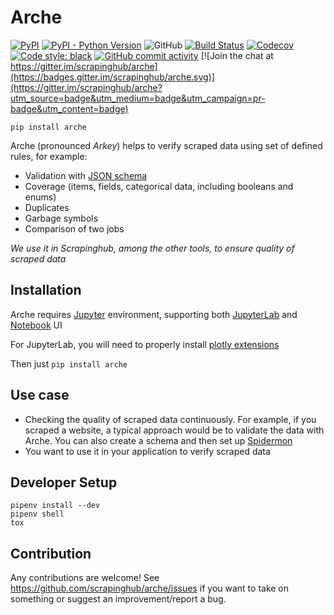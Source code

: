 # Arche

[![PyPI](https://img.shields.io/pypi/v/arche.svg)](https://pypi.org/project/arche)
[![PyPI - Python Version](https://img.shields.io/pypi/pyversions/arche.svg)](https://pypi.org/project/arche)
![GitHub](https://img.shields.io/github/license/scrapinghub/arche.svg)
[![Build Status](https://travis-ci.com/scrapinghub/arche.svg?branch=master)](https://travis-ci.com/scrapinghub/arche)
[![Codecov](https://img.shields.io/codecov/c/github/scrapinghub/arche.svg)](https://codecov.io/gh/scrapinghub/arche)
[![Code style: black](https://img.shields.io/badge/code%20style-black-000000.svg)](https://github.com/ambv/black)
[![GitHub commit activity](https://img.shields.io/github/commit-activity/m/scrapinghub/arche.svg)](https://github.com/scrapinghub/arche/commits/master)
[![Join the chat at https://gitter.im/scrapinghub/arche](https://badges.gitter.im/scrapinghub/arche.svg)](https://gitter.im/scrapinghub/arche?utm_source=badge&utm_medium=badge&utm_campaign=pr-badge&utm_content=badge)

    pip install arche

Arche (pronounced *Arkey*) helps to verify scraped data using set of defined rules, for example:
  * Validation with [JSON schema](https://json-schema.org/)
  * Coverage (items, fields, categorical data, including booleans and enums)
  * Duplicates
  * Garbage symbols
  * Comparison of two jobs
  
_We use it in Scrapinghub, among the other tools, to ensure quality of scraped data_

## Installation

Arche requires [Jupyter](https://jupyter.org/install) environment, supporting both [JupyterLab](https://github.com/jupyterlab/jupyterlab#installation) and [Notebook](https://github.com/jupyter/notebook) UI

For JupyterLab, you will need to properly install [plotly extensions](https://github.com/plotly/plotly.py#jupyterlab-support-python-35)

Then just `pip install arche`

## Use case
* Checking the quality of scraped data continuously. For example, if you scraped a website, a typical approach would be to validate the data with Arche. You can also create a schema and then set up [Spidermon](https://spidermon.readthedocs.io/en/latest/item-validation.html#with-json-schema)
* You want to use it in your application to verify scraped data

## Developer Setup

	pipenv install --dev
	pipenv shell
	tox

## Contribution
Any contributions are welcome! See https://github.com/scrapinghub/arche/issues if you want to take on something or suggest an improvement/report a bug.
